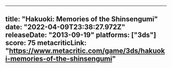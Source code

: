
---
title: "Hakuoki: Memories of the Shinsengumi"
date: "2022-04-09T23:38:27.972Z"
releaseDate: "2013-09-19"
platforms: ["3ds"]
score: 75
metacriticLink: "https://www.metacritic.com/game/3ds/hakuoki-memories-of-the-shinsengumi"
---
